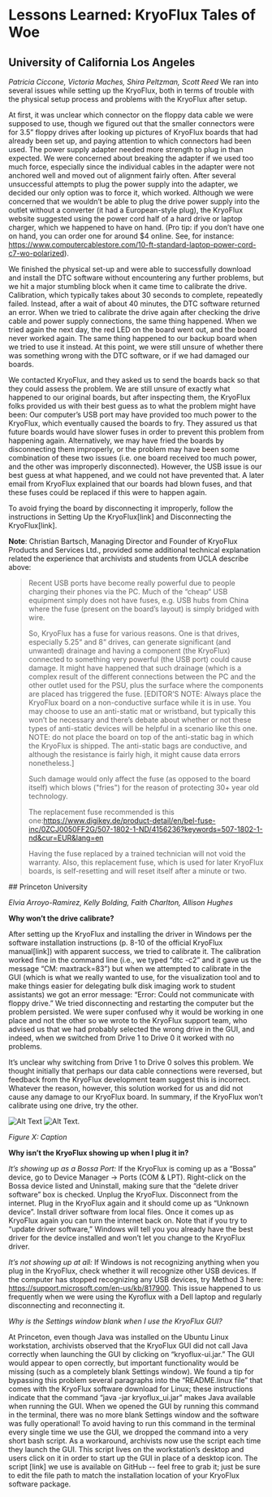 # Lessons Learned: KryoFlux Tales of Woe

## University of California Los Angeles

*Patricia Ciccone, Victoria Maches, Shira Peltzman, Scott Reed*
We ran into several issues while setting up the KryoFlux, both in terms of trouble with the physical setup process and problems with the KryoFlux after setup. 

At first, it was unclear which connector on the floppy data cable we were supposed to use, though we figured out that the smaller connectors were for 3.5” floppy drives after looking up pictures of KryoFlux boards that had already been set up, and paying attention to which connectors had been used. The power supply adapter needed more strength to plug in than expected. We were concerned about breaking the adapter if we used too much force, especially since the individual cables in the adapter were not anchored well and moved out of alignment fairly often. After several unsuccessful attempts to plug the power supply into the adapter, we decided our only option was to force it, which worked. Although we were concerned that we wouldn’t be able to plug the drive power supply into the outlet without a converter (it had a European-style plug), the KryoFlux website suggested using the power cord half of a hard drive or laptop charger, which we happened to have on hand. (Pro tip: if you don’t have one on hand, you can order one for around $4 online. See, for instance: https://www.computercablestore.com/10-ft-standard-laptop-power-cord-c7-wo-polarized).

We finished the physical set-up and were able to successfully download and install the DTC software without encountering any further problems, but we hit a major stumbling block when it came time to calibrate the drive. Calibration, which typically takes about 30 seconds to complete, repeatedly failed. Instead, after a wait of about 40 minutes, the DTC software returned an error. When we tried to calibrate the drive again after checking the drive cable and power supply connections, the same thing happened. When we tried again the next day, the red LED on the board went out, and the board never worked again. The same thing happened to our backup board when we tried to use it instead. At this point, we were still unsure of whether there was something wrong with the DTC software, or if we had damaged our boards. 

We contacted KryoFlux, and they asked us to send the boards back so that they could assess the problem. We are still unsure of exactly what happened to our original boards, but after inspecting them, the KryoFlux folks provided us with their best guess as to what the problem might have been: Our computer’s USB port may have provided too much power to the KryoFlux, which eventually caused the boards to fry. They assured us that future boards would have slower fuses in order to prevent this problem from happening again. Alternatively, we may have fried the boards by disconnecting them improperly, or the problem may have been some combination of these two issues (i.e. one board received too much power, and the other was improperly disconnected). However, the USB issue is our best guess at what happened, and we could not have prevented that. A later email from KryoFlux explained that our boards had blown fuses, and that these fuses could be replaced if this were to happen again.

To avoid frying the board by disconnecting it improperly, follow the instructions in Setting Up the KryoFlux[link] and Disconnecting the KryoFlux[link].

**Note**: Christian Bartsch, Managing Director and Founder of KryoFlux Products and Services Ltd., provided some additional technical explanation related the experience that archivists and students from UCLA describe above:

> Recent USB ports have become really powerful due to people charging their phones via the PC. Much of the  “cheap“ USB equipment simply does not have fuses, e.g. USB hubs from China where the fuse (present on the board’s layout) is simply bridged with wire.
> 
> So, KryoFlux has a fuse for various reasons. One is that drives, especially 5.25“ and 8“ drives, can generate significant (and unwanted) drainage and having a component (the KryoFlux) connected to something very powerful (the USB port) could cause damage. It might have happened that such drainage (which is a complex result of the different connections between the PC and the other outlet used for the PSU, plus the surface where the components are placed has triggered the fuse. [EDITOR’S NOTE: Always place the KryoFlux board on a non-conductive surface while it is in use. You may choose to use an anti-static mat or wristband, but typically this won’t be necessary and there’s debate about whether or not these types of anti-static devices will be helpful in a scenario like this one. NOTE: do not place the board on top of the anti-static bag in which the KryoFlux is shipped. The anti-static bags are conductive, and although the resistance is fairly high, it might cause data errors nonetheless.]
> 
> Such damage would only affect the fuse (as opposed to the board itself) which blows ("fries") for the reason of protecting 30+ year old technology. 
> 
> The replacement fuse recommended is this one:https://www.digikey.de/product-detail/en/bel-fuse-inc/0ZCJ0050FF2G/507-1802-1-ND/4156236?keywords=507-1802-1-nd&cur=EUR&lang=en
> 
> Having the fuse replaced by a trained technician will not void the warranty. Also, this replacement fuse, which is used for later KryoFlux boards, is self-resetting and will reset itself after a minute or two.

<a id="princetonuniversity">## Princeton University</a>

*Elvia Arroyo-Ramirez, Kelly Bolding, Faith Charlton, Allison Hughes*

**Why won’t the drive calibrate?**

After setting up the KryoFlux and installing the driver in Windows per the software installation instructions (p. 8-10 of the official KryoFlux manual[link]) with apparent success, we tried to calibrate it. The calibration worked fine in the command line (i.e., we typed “dtc -c2” and it gave us the message “CM: maxtrack=83”) but when we attempted to calibrate in the GUI (which is what we really wanted to use, for the visualization tool and to make things easier for delegating bulk disk imaging work to student assistants) we got an error message: “Error: Could not communicate with floppy drive.”  We tried disconnecting and restarting the computer but the problem persisted. We were super confused why it would be working in one place and not the other so we wrote to the KryoFlux support team, who advised us that we had probably selected the wrong drive in the GUI, and indeed, when we switched from Drive 1 to Drive 0 it worked with no problems.

It’s unclear why switching from Drive 1 to Drive 0 solves this problem. We thought initially that perhaps our data cable connections were reversed, but feedback from the KryoFlux development team suggest this is incorrect. Whatever the reason, however, this solution worked for us and did not cause any damage to our KryoFlux board. In summary, if the KryoFlux won’t calibrate using one drive, try the other.

![Alt Text](images/lessons-learned-figure01.PNG "Caption.") 
![Alt Text.](images/lessons-learned-figure02.jpg "Caption")

*Figure X: Caption*


**Why isn’t the KryoFlux showing up when I plug it in?**

*It’s showing up as a Bossa Port:*
If the KryoFlux is coming up as a “Bossa” device, go to Device Manager -> Ports (COM & LPT). Right-click on the Bossa device listed and Uninstall, making sure that the “delete driver software” box is checked. Unplug the KryoFlux. Disconnect from the internet. Plug in the KryoFlux again and it should come up as “Unknown device”. Install driver software from local files. Once it comes up as KryoFlux again you can turn the internet back on. Note that if you try to “update driver software,”  Windows will tell you you already have the best driver for the device installed and won’t let you change to the KryoFlux driver.

*It’s not showing up at all:*
If Windows is not recognizing anything when you plug in the KryoFlux, check whether it will recognize other USB devices. If the computer has stopped recognizing any USB devices, try Method 3 here: https://support.microsoft.com/en-us/kb/817900. This issue happened to us frequently when we were using the Kyroflux with a Dell laptop and regularly disconnecting and reconnecting it.

*Why is the Settings window blank when I use the KryoFlux GUI?*
 
At Princeton, even though Java was installed on the Ubuntu Linux workstation, archivists observed that the KryoFlux GUI did not call Java correctly when launching the GUI by clicking on “kryoflux-ui.jar.” The GUI would appear to open correctly, but important functionality would be missing (such as a completely blank Settings window). We found a tip for bypassing this problem several paragraphs into the “README.linux file” that comes with the KryoFlux software download for Linux; these instructions indicate that the command “java -jar kryoflux_ui.jar” makes Java available when running the GUI. When we opened the GUI by running this command in the terminal, there was no more blank Settings window and the software was fully operational! To avoid having to run this command in the terminal every single time we use the GUI, we dropped the command into a very short bash script. As a workaround, archivists now use the script each time they launch the GUI. This script lives on the workstation’s desktop and users click on it in order to start up the GUI in place of a desktop icon. The script [link] we use is available on GitHub -- feel free to grab it; just be sure to edit the file path to match the installation location of your KryoFlux software package.
